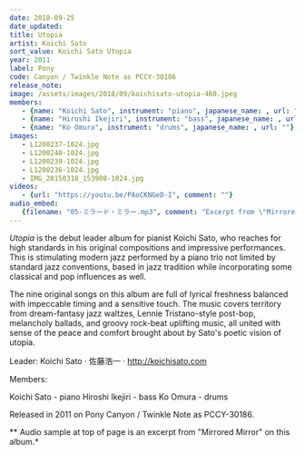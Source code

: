 ```yaml
---
date: 2018-09-25
date_updated: 
title: Utopia
artist: Koichi Sato
sort_value: Koichi Sato Utopia
year: 2011
label: Pony
code: Canyon / Twinkle Note as PCCY-30186
release_note: 
image: /assets/images/2018/09/koichisato-utopia-460.jpeg
members:
   - {name: "Koichi Sato", instrument: "piano", japanese_name: , url: ""}
   - {name: "Hiroshi Ikejiri", instrument: "bass", japanese_name: , url: ""}
   - {name: "Ko Omura", instrument: "drums", japanese_name: , url: ""}
images: 
   - L1200237-1024.jpg
   - L1200240-1024.jpg
   - L1200239-1024.jpg
   - L1200236-1024.jpg
   - IMG_20150318_153908-1024.jpg
videos: 
   - {url: "https://youtu.be/PAoCKNGeD-I", comment: ""}
audio_embed:
   {filename: "05-ミラード・ミラー.mp3", comment: "Excerpt from \"Mirrored Mirror\" on this album:"}
---
```

*Utopia* is the debut leader album for pianist Koichi Sato, who reaches for high standards in his original compositions and impressive performances. This is stimulating modern jazz performed by a piano trio not limited by standard jazz conventions, based in jazz tradition while incorporating some classical and pop influences as well.

The nine original songs on this album are full of lyrical freshness balanced with impeccable timing and a sensitive touch. The music covers territory from dream-fantasy jazz waltzes, Lennie Tristano-style post-bop, melancholy ballads, and groovy rock-beat uplifting music, all united with sense of the peace and comfort brought about by Sato's poetic vision of utopia.

Leader: Koichi Sato · 佐藤浩一 · http://koichisato.com

Members:

Koichi Sato - piano
Hiroshi Ikejiri - bass
Ko Omura - drums

Released in 2011 on Pony Canyon / Twinkle Note as PCCY-30186.


** Audio sample at top of page is an excerpt from "Mirrored Mirror" on this album.*
